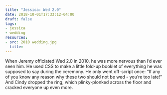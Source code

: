 ```yaml
---
title: "Jessica: Wed 2.0"
date: 2018-10-01T17:33:12-04:00
draft: false
tags:
- jessica
- wedding
resources:
- src: 2010 wedding.jpg
  title:
---
```


When Jeremy officiated Wed 2.0 in 2010, he was more nervous than I’d ever seen him. He used CSS to make a little fold-up booklet of everything he was supposed to say during the ceremony. He only went off-script once: “If any of you know any reason why these two should not be wed - you’re too late!” And Cindy dropped the ring, which plinky-plonked across the floor and cracked everyone up even more.
